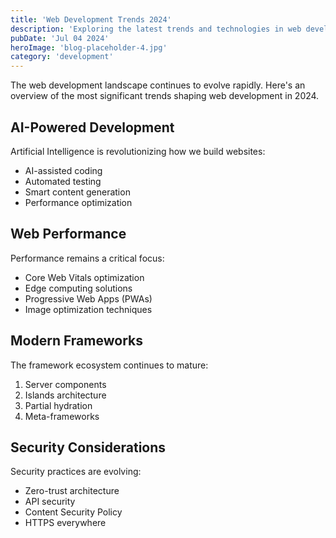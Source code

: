 ```yaml
---
title: 'Web Development Trends 2024'
description: 'Exploring the latest trends and technologies in web development'
pubDate: 'Jul 04 2024'
heroImage: 'blog-placeholder-4.jpg'
category: 'development'
---
```


The web development landscape continues to evolve rapidly. Here's an overview of the most significant trends shaping web development in 2024.

## AI-Powered Development

Artificial Intelligence is revolutionizing how we build websites:
- AI-assisted coding
- Automated testing
- Smart content generation
- Performance optimization

## Web Performance

Performance remains a critical focus:
- Core Web Vitals optimization
- Edge computing solutions
- Progressive Web Apps (PWAs)
- Image optimization techniques

## Modern Frameworks

The framework ecosystem continues to mature:
1. Server components
2. Islands architecture
3. Partial hydration
4. Meta-frameworks

## Security Considerations

Security practices are evolving:
- Zero-trust architecture
- API security
- Content Security Policy
- HTTPS everywhere
